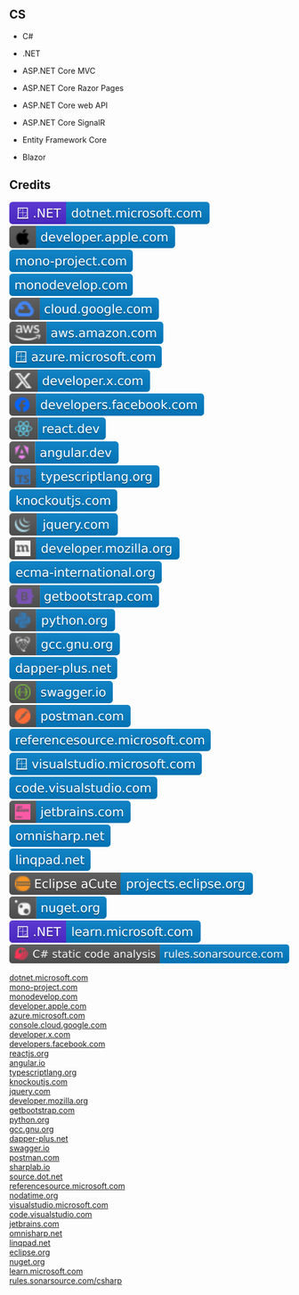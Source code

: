 CS
--

- C#

- .NET

- ASP.NET Core MVC

- ASP.NET Core Razor Pages

- ASP.NET Core web API

- ASP.NET Core SignalR

- Entity Framework Core

- Blazor

Credits
-------
[![image](
Credits/dotnet.microsoft.com.svg?raw=true)](https://dotnet.microsoft.com/)  
[![image](
Credits/developer.apple.com.svg?raw=true)](https://developer.apple.com/)  
[![image](
Credits/mono-project.com.svg?raw=true)](https://mono-project.com/)  
[![image](
Credits/monodevelop.com.svg?raw=true)](https://monodevelop.com/)  
[![image](
Credits/cloud.google.com.svg?raw=true)](https://cloud.google.com)  
[![image](
Credits/aws.amazon.com.svg?raw=true)](https://aws.amazon.com/)  
[![image](
Credits/azure.microsoft.com.svg?raw=true)](https://azure.microsoft.com/)  
[![image](
Credits/developer.x.com.svg?raw=true)](https://developer.x.com/)  
[![image](
Credits/developers.facebook.com.svg?raw=true)](https://developers.facebook.com.com/)  
[![image](
Credits/react.dev.svg?raw=true)](https://react.dev/)  
[![image](
Credits/angular.dev.svg?raw=true)](https://angular.dev/)  
[![image](
Credits/typescriptlang.org.svg?raw=true)](https://typescriptlang.org/)  
[![image](
Credits/knockoutjs.com.svg?raw=true)](https://knockoutjs.com/)  
[![image](
Credits/jquery.com.svg?raw=true)](https://jquery.com/)  
[![image](
Credits/developer.mozilla.org.svg?raw=true)](https://developer.mozilla.org/)  
[![image](
Credits/ecma-international.org.svg?raw=true)](https://ecma-international.org/)  
[![image](
Credits/getbootstrap.com.svg?raw=true)](https://getbootstrap.com/)  
[![image](
Credits/python.org.svg?raw=true)](https://python.org/)  
[![image](
Credits/gcc.gnu.org.svg?raw=true)](https://gcc.gnu.org/)  
[![image](
Credits/dapper-plus.net.svg?raw=true)](https://dapper-plus.net/)  
[![image](
Credits/swagger.io.svg?raw=true)](https://swagger.io/)  
[![image](
Credits/postman.com.svg?raw=true)](https://postman.com/)  
[![image](
Credits/referencesource.microsoft.com.svg?raw=true)](https://referencesource.microsoft.com/)  
[![image](
Credits/visualstudio.microsoft.com.svg?raw=true)](https://visualstudio.microsoft.comm/)  
[![image](
Credits/code.visualstudio.com.svg?raw=true)](https://code.visualstudio.com/)  
[![image](
Credits/jetbrains.com.svg?raw=true)](https://jetbrains.com/)  
[![image](
Credits/omnisharp.net.svg?raw=true)](https://omnisharp.net/)  
[![image](
Credits/linqpad.net.svg?raw=true)](https://linqpad.net/)  
[![image](
Credits/Eclipse-aCute-projects.eclipse.org.svg?raw=true)](https://projects.eclipse.org/)  
[![image](
Credits/nuget.org.svg?raw=true)](https://nuget.org/)  
[![image](
Credits/CS.NET-learn.microsoft.com.svg?raw=true)](https://learn.microsoft.com/)  
[![image](
Credits/CS-static-code-analysis-rules.sonarsource.com.svg?raw=true)](https://rules.sonarsource.com/csharp/)  



[dotnet.microsoft.com](https://dotnet.microsoft.com/)  
[mono-project.com](https://mono-project.com/)  
[monodevelop.com](https://monodevelop.com/)  
[developer.apple.com](https://developer.apple.com/)  
[azure.microsoft.com](https://azure.microsoft.com/)  
[console.cloud.google.com](https://console.cloud.google.com/)  
[developer.x.com](https://developer.x.com/)  
[developers.facebook.com](https://developers.facebook.com/)  
[reactjs.org](https://reactjs.org/)  
[angular.io](https://angular.io/)  
[typescriptlang.org](https://typescriptlang.org/)  
[knockoutjs.com](https://knockoutjs.com/)  
[jquery.com](https://jquery.com/)  
[developer.mozilla.org](https://developer.mozilla.org/)  
[getbootstrap.com](https://getbootstrap.com/)  
[python.org](https://python.org/)  
[gcc.gnu.org](https://gcc.gnu.org/)  
[dapper-plus.net](https://dapper-plus.net/)  
[swagger.io](https://swagger.io/)  
[postman.com](https://postman.com/)  
[sharplab.io](https://sharplab.io/)  
[source.dot.net](https://source.dot.net/)  
[referencesource.microsoft.com](https://referencesource.microsoft.com/)  
[nodatime.org](https://nodatime.org/)  
[visualstudio.microsoft.com](https://visualstudio.microsoft.com/)  
[code.visualstudio.com](https://code.visualstudio.com/)  
[jetbrains.com](https://jetbrains.com/)  
[omnisharp.net](https://omnisharp.net/)  
[linqpad.net](https://linqpad.net/)  
[eclipse.org](https://eclipse.org/)  
[nuget.org](https://nuget.org/)  
[learn.microsoft.com](https://learn.microsoft.com/)  
[rules.sonarsource.com/csharp](https://rules.sonarsource.com/csharp/)
